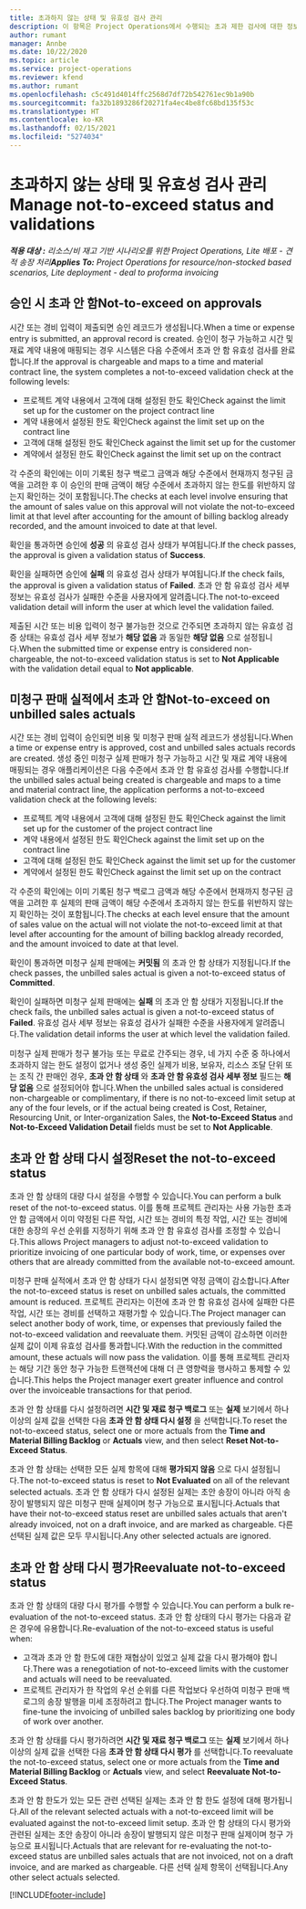 ```yaml
---
title: 초과하지 않는 상태 및 유효성 검사 관리
description: 이 항목은 Project Operations에서 수행되는 초과 제한 검사에 대한 정보를 제공합니다.
author: rumant
manager: Annbe
ms.date: 10/22/2020
ms.topic: article
ms.service: project-operations
ms.reviewer: kfend
ms.author: rumant
ms.openlocfilehash: c5c491d4014ffc2568d7df72b542761ec9b1a90b
ms.sourcegitcommit: fa32b1893286f20271fa4ec4be8fc68bd135f53c
ms.translationtype: HT
ms.contentlocale: ko-KR
ms.lasthandoff: 02/15/2021
ms.locfileid: "5274034"
---
```

# <a name="manage-not-to-exceed-status-and-validations"></a><span data-ttu-id="26cb9-103">초과하지 않는 상태 및 유효성 검사 관리</span><span class="sxs-lookup"><span data-stu-id="26cb9-103">Manage not-to-exceed status and validations</span></span> 

<span data-ttu-id="26cb9-104">_**적용 대상 :** 리소스/비 재고 기반 시나리오를 위한 Project Operations, Lite 배포 - 견적 송장 처리_</span><span class="sxs-lookup"><span data-stu-id="26cb9-104">_**Applies To:** Project Operations for resource/non-stocked based scenarios, Lite deployment - deal to proforma invoicing_</span></span>

## <a name="not-to-exceed-on-approvals"></a><span data-ttu-id="26cb9-105">승인 시 초과 안 함</span><span class="sxs-lookup"><span data-stu-id="26cb9-105">Not-to-exceed on approvals</span></span>

<span data-ttu-id="26cb9-106">시간 또는 경비 입력이 제출되면 승인 레코드가 생성됩니다.</span><span class="sxs-lookup"><span data-stu-id="26cb9-106">When a time or expense entry is submitted, an approval record is created.</span></span> <span data-ttu-id="26cb9-107">승인이 청구 가능하고 시간 및 재료 계약 내용에 매핑되는 경우 시스템은 다음 수준에서 초과 안 함 유효성 검사를 완료합니다.</span><span class="sxs-lookup"><span data-stu-id="26cb9-107">If the approval is chargeable and maps to a time and material contract line, the system completes a not-to-exceed validation check at the following levels:</span></span>

  - <span data-ttu-id="26cb9-108">프로젝트 계약 내용에서 고객에 대해 설정된 한도 확인</span><span class="sxs-lookup"><span data-stu-id="26cb9-108">Check against the limit set up for the customer on the project contract line</span></span>
  - <span data-ttu-id="26cb9-109">계약 내용에서 설정된 한도 확인</span><span class="sxs-lookup"><span data-stu-id="26cb9-109">Check against the limit set up on the contract line</span></span>
  - <span data-ttu-id="26cb9-110">고객에 대해 설정된 한도 확인</span><span class="sxs-lookup"><span data-stu-id="26cb9-110">Check against the limit set up for the customer</span></span>
  - <span data-ttu-id="26cb9-111">계약에서 설정된 한도 확인</span><span class="sxs-lookup"><span data-stu-id="26cb9-111">Check against the limit set up on the contract</span></span>

<span data-ttu-id="26cb9-112">각 수준의 확인에는 이미 기록된 청구 백로그 금액과 해당 수준에서 현재까지 청구된 금액을 고려한 후 이 승인의 판매 금액이 해당 수준에서 초과하지 않는 한도를 위반하지 않는지 확인하는 것이 포함됩니다.</span><span class="sxs-lookup"><span data-stu-id="26cb9-112">The checks at each level involve ensuring that the amount of sales value on this approval will not violate the not-to-exceed limit at that level after accounting for the amount of billing backlog already recorded, and the amount invoiced to date at that level.</span></span>

<span data-ttu-id="26cb9-113">확인을 통과하면 승인에 **성공** 의 유효성 검사 상태가 부여됩니다.</span><span class="sxs-lookup"><span data-stu-id="26cb9-113">If the check passes, the approval is given a validation status of **Success**.</span></span>

<span data-ttu-id="26cb9-114">확인을 실패하면 승인에 **실패** 의 유효성 검사 상태가 부여됩니다.</span><span class="sxs-lookup"><span data-stu-id="26cb9-114">If the check fails, the approval is given a validation status of **Failed**.</span></span> <span data-ttu-id="26cb9-115">초과 안 함 유효성 검사 세부 정보는 유효성 검사가 실패한 수준을 사용자에게 알려줍니다.</span><span class="sxs-lookup"><span data-stu-id="26cb9-115">The not-to-exceed validation detail will inform the user at which level the validation failed.</span></span>

<span data-ttu-id="26cb9-116">제출된 시간 또는 비용 입력이 청구 불가능한 것으로 간주되면 초과하지 않는 유효성 검증 상태는 유효성 검사 세부 정보가 **해당 없음** 과 동일한 **해당 없음** 으로 설정됩니다.</span><span class="sxs-lookup"><span data-stu-id="26cb9-116">When the submitted time or expense entry is considered non-chargeable, the not-to-exceed validation status is set to **Not Applicable** with the validation detail equal to **Not applicable**.</span></span>

## <a name="not-to-exceed-on-unbilled-sales-actuals"></a><span data-ttu-id="26cb9-117">미청구 판매 실적에서 초과 안 함</span><span class="sxs-lookup"><span data-stu-id="26cb9-117">Not-to-exceed on unbilled sales actuals</span></span>

<span data-ttu-id="26cb9-118">시간 또는 경비 입력이 승인되면 비용 및 미청구 판매 실적 레코드가 생성됩니다.</span><span class="sxs-lookup"><span data-stu-id="26cb9-118">When a time or expense entry is approved, cost and unbilled sales actuals records are created.</span></span> <span data-ttu-id="26cb9-119">생성 중인 미청구 실제 판매가 청구 가능하고 시간 및 재료 계약 내용에 매핑되는 경우 애플리케이션은 다음 수준에서 초과 안 함 유효성 검사를 수행합니다.</span><span class="sxs-lookup"><span data-stu-id="26cb9-119">If the unbilled sales actual being created is chargeable and maps to a time and material contract line, the application performs a not-to-exceed validation check at the following levels:</span></span>

  - <span data-ttu-id="26cb9-120">프로젝트 계약 내용에서 고객에 대해 설정된 한도 확인</span><span class="sxs-lookup"><span data-stu-id="26cb9-120">Check against the limit set up for the customer of the project contract line</span></span>
  - <span data-ttu-id="26cb9-121">계약 내용에서 설정된 한도 확인</span><span class="sxs-lookup"><span data-stu-id="26cb9-121">Check against the limit set up on the contract line</span></span>
  - <span data-ttu-id="26cb9-122">고객에 대해 설정된 한도 확인</span><span class="sxs-lookup"><span data-stu-id="26cb9-122">Check against the limit set up for the customer</span></span>
  - <span data-ttu-id="26cb9-123">계약에서 설정된 한도 확인</span><span class="sxs-lookup"><span data-stu-id="26cb9-123">Check against the limit set up on the contract</span></span>

<span data-ttu-id="26cb9-124">각 수준의 확인에는 이미 기록된 청구 백로그 금액과 해당 수준에서 현재까지 청구된 금액을 고려한 후 실제의 판매 금액이 해당 수준에서 초과하지 않는 한도를 위반하지 않는지 확인하는 것이 포함됩니다.</span><span class="sxs-lookup"><span data-stu-id="26cb9-124">The checks at each level ensure that the amount of sales value on the actual will not violate the not-to-exceed limit at that level after accounting for the amount of billing backlog already recorded, and the amount invoiced to date at that level.</span></span>

<span data-ttu-id="26cb9-125">확인이 통과하면 미청구 실제 판매에는 **커밋됨** 의 초과 안 함 상태가 지정됩니다.</span><span class="sxs-lookup"><span data-stu-id="26cb9-125">If the check passes, the unbilled sales actual is given a not-to-exceed status of **Committed**.</span></span>

<span data-ttu-id="26cb9-126">확인이 실패하면 미청구 실제 판매에는 **실패** 의 초과 안 함 상태가 지정됩니다.</span><span class="sxs-lookup"><span data-stu-id="26cb9-126">If the check fails, the unbilled sales actual is given a not-to-exceed status of **Failed**.</span></span> <span data-ttu-id="26cb9-127">유효성 검사 세부 정보는 유효성 검사가 실패한 수준을 사용자에게 알려줍니다.</span><span class="sxs-lookup"><span data-stu-id="26cb9-127">The validation detail informs the user at which level the validation failed.</span></span>

<span data-ttu-id="26cb9-128">미청구 실제 판매가 청구 불가능 또는 무료로 간주되는 경우, 네 가지 수준 중 하나에서 초과하지 않는 한도 설정이 없거나 생성 중인 실제가 비용, 보유자, 리소스 조달 단위 또는 조직 간 판매인 경우, **초과 안 함 상태** 와 **초과 안 함 유효성 검사 세부 정보** 필드는 **해당 없음** 으로 설정되어야 합니다.</span><span class="sxs-lookup"><span data-stu-id="26cb9-128">When the unbilled sales actual is considered non-chargeable or complimentary, if there is no not-to-exceed limit setup at any of the four levels, or if the actual being created is Cost, Retainer, Resourcing Unit, or Inter-organization Sales, the **Not-to-Exceed Status** and **Not-to-Exceed Validation Detail** fields must be set to **Not Applicable**.</span></span>

## <a name="reset-the-not-to-exceed-status"></a><span data-ttu-id="26cb9-129">초과 안 함 상태 다시 설정</span><span class="sxs-lookup"><span data-stu-id="26cb9-129">Reset the not-to-exceed status</span></span>

<span data-ttu-id="26cb9-130">초과 안 함 상태의 대량 다시 설정을 수행할 수 있습니다.</span><span class="sxs-lookup"><span data-stu-id="26cb9-130">You can perform a bulk reset of the not-to-exceed status.</span></span> <span data-ttu-id="26cb9-131">이를 통해 프로젝트 관리자는 사용 가능한 초과 안 함 금액에서 이미 약정된 다른 작업, 시간 또는 경비의 특정 작업, 시간 또는 경비에 대한 송장의 우선 순위를 지정하기 위해 초과 안 함 유효성 검사를 조정할 수 있습니다.</span><span class="sxs-lookup"><span data-stu-id="26cb9-131">This allows Project managers to adjust not-to-exceed validation to prioritize invoicing of one particular body of work, time, or expenses over others that are already committed from the available not-to-exceed amount.</span></span>

<span data-ttu-id="26cb9-132">미청구 판매 실적에서 초과 안 함 상태가 다시 설정되면 약정 금액이 감소합니다.</span><span class="sxs-lookup"><span data-stu-id="26cb9-132">After the not-to-exceed status is reset on unbilled sales actuals, the committed amount is reduced.</span></span> <span data-ttu-id="26cb9-133">프로젝트 관리자는 이전에 초과 안 함 유효성 검사에 실패한 다른 작업, 시간 또는 경비를 선택하고 재평가할 수 있습니다.</span><span class="sxs-lookup"><span data-stu-id="26cb9-133">The Project manager can select another body of work, time, or expenses that previously failed the not-to-exceed validation and reevaluate them.</span></span> <span data-ttu-id="26cb9-134">커밋된 금액이 감소하면 이러한 실제 값이 이제 유효성 검사를 통과합니다.</span><span class="sxs-lookup"><span data-stu-id="26cb9-134">With the reduction in the committed amount, these actuals will now pass the validation.</span></span> <span data-ttu-id="26cb9-135">이를 통해 프로젝트 관리자는 해당 기간 동안 청구 가능한 트랜잭션에 대해 더 큰 영향력을 행사하고 통제할 수 있습니다.</span><span class="sxs-lookup"><span data-stu-id="26cb9-135">This helps the Project manager exert greater influence and control over the invoiceable transactions for that period.</span></span>

<span data-ttu-id="26cb9-136">초과 안 함 상태를 다시 설정하려면 **시간 및 재료 청구 백로그** 또는 **실제** 보기에서 하나 이상의 실제 값을 선택한 다음 **초과 안 함 상태 다시 설정** 을 선택합니다.</span><span class="sxs-lookup"><span data-stu-id="26cb9-136">To reset the not-to-exceed status, select one or more actuals from the **Time and Material Billing Backlog** or **Actuals** view, and then select **Reset Not-to-Exceed Status**.</span></span>

<span data-ttu-id="26cb9-137">초과 안 함 상태는 선택한 모든 실제 항목에 대해 **평가되지 않음** 으로 다시 설정됩니다.</span><span class="sxs-lookup"><span data-stu-id="26cb9-137">The not-to-exceed status is reset to **Not Evaluated** on all of the relevant selected actuals.</span></span> <span data-ttu-id="26cb9-138">초과 안 함 상태가 다시 설정된 실제는 초안 송장이 아니라 아직 송장이 발행되지 않은 미청구 판매 실제이며 청구 가능으로 표시됩니다.</span><span class="sxs-lookup"><span data-stu-id="26cb9-138">Actuals that have their not-to-exceed status reset are unbilled sales actuals that aren't already invoiced, not on a draft invoice, and are marked as chargeable.</span></span> <span data-ttu-id="26cb9-139">다른 선택된 실제 값은 모두 무시됩니다.</span><span class="sxs-lookup"><span data-stu-id="26cb9-139">Any other selected actuals are ignored.</span></span>

## <a name="reevaluate-not-to-exceed-status"></a><span data-ttu-id="26cb9-140">초과 안 함 상태 다시 평가</span><span class="sxs-lookup"><span data-stu-id="26cb9-140">Reevaluate not-to-exceed status</span></span>

<span data-ttu-id="26cb9-141">초과 안 함 상태의 대량 다시 평가를 수행할 수 있습니다.</span><span class="sxs-lookup"><span data-stu-id="26cb9-141">You can perform a bulk re-evaluation of the not-to-exceed status.</span></span> <span data-ttu-id="26cb9-142">초과 안 함 상태의 다시 평가는 다음과 같은 경우에 유용합니다.</span><span class="sxs-lookup"><span data-stu-id="26cb9-142">Re-evaluation of the not-to-exceed status is useful when:</span></span>

  - <span data-ttu-id="26cb9-143">고객과 초과 안 함 한도에 대한 재협상이 있었고 실제 값을 다시 평가해야 합니다.</span><span class="sxs-lookup"><span data-stu-id="26cb9-143">There was a renegotiation of not-to-exceed limits with the customer and actuals will need to be reevaluated.</span></span>
  - <span data-ttu-id="26cb9-144">프로젝트 관리자가 한 작업의 우선 순위를 다른 작업보다 우선하여 미청구 판매 백로그의 송장 발행을 미세 조정하려고 합니다.</span><span class="sxs-lookup"><span data-stu-id="26cb9-144">The Project manager wants to fine-tune the invoicing of unbilled sales backlog by prioritizing one body of work over another.</span></span>

<span data-ttu-id="26cb9-145">초과 안 함 상태를 다시 평가하려면 **시간 및 재료 청구 백로그** 또는 **실제** 보기에서 하나 이상의 실제 값을 선택한 다음 **초과 안 함 상태 다시 평가** 를 선택합니다.</span><span class="sxs-lookup"><span data-stu-id="26cb9-145">To reevaluate the not-to-exceed status, select one or more actuals from the **Time and Material Billing Backlog** or **Actuals** view, and select **Reevaluate Not-to-Exceed Status**.</span></span>

<span data-ttu-id="26cb9-146">초과 안 함 한도가 있는 모든 관련 선택된 실제는 초과 안 함 한도 설정에 대해 평가됩니다.</span><span class="sxs-lookup"><span data-stu-id="26cb9-146">All of the relevant selected actuals with a not-to-exceed limit will be evaluated against the not-to-exceed limit setup.</span></span> <span data-ttu-id="26cb9-147">초과 안 함 상태의 다시 평가와 관련된 실제는 초안 송장이 아니라 송장이 발행되지 않은 미청구 판매 실제이며 청구 가능으로 표시됩니다.</span><span class="sxs-lookup"><span data-stu-id="26cb9-147">Actuals that are relevant for re-evaluating the not-to-exceed status are unbilled sales actuals that are not invoiced, not on a draft invoice, and are marked as chargeable.</span></span> <span data-ttu-id="26cb9-148">다른 선택 실제 항목이 선택됩니다.</span><span class="sxs-lookup"><span data-stu-id="26cb9-148">Any other select actuals selected.</span></span>


[!INCLUDE[footer-include](../../includes/footer-banner.md)]